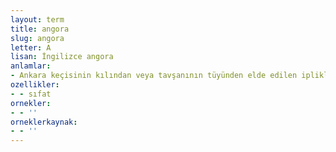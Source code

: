 ```yaml
---
layout: term
title: angora
slug: angora
letter: A
lisan: İngilizce angora
anlamlar:
- Ankara keçisinin kılından veya tavşanının tüyünden elde edilen iplikle dokunan (giysi)
ozellikler:
- - sıfat
ornekler:
- - ''
orneklerkaynak:
- - ''
---
```

